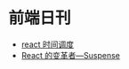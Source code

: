 # 前端日刊

* [react 时间调度](https://github.com/funfish/blog/issues/30)
* [React 的变革者—Suspense](https://thoamsy.github.io/blogs/suspense-so-cool/)
